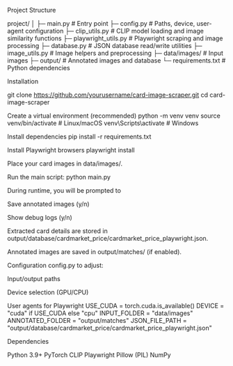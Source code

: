 Project Structure


project/
│
├─ main.py                 # Entry point
├─ config.py               # Paths, device, user-agent configuration
├─ clip_utils.py           # CLIP model loading and image similarity functions
├─ playwright_utils.py     # Playwright scraping and image processing
├─ database.py             # JSON database read/write utilities
├─ image_utils.py          # Image helpers and preprocessing
├─ data/images/            # Input images
├─ output/                 # Annotated images and database
└─ requirements.txt        # Python dependencies

Installation

git clone https://github.com/yourusername/card-image-scraper.git
cd card-image-scraper

Create a virtual environment (recommended)
python -m venv venv
source venv/bin/activate  # Linux/macOS
venv\Scripts\activate     # Windows

Install dependencies
pip install -r requirements.txt

Install Playwright browsers
playwright install

Place your card images in data/images/.

Run the main script:
python main.py

During runtime, you will be prompted to

Save annotated images (y/n)

Show debug logs (y/n)

Extracted card details are stored in output/database/cardmarket_price/cardmarket_price_playwright.json.

Annotated images are saved in output/matches/ (if enabled).

Configuration
config.py to adjust:

Input/output paths

Device selection (GPU/CPU)

User agents for Playwright
USE_CUDA = torch.cuda.is_available()
DEVICE = "cuda" if USE_CUDA else "cpu"
INPUT_FOLDER = "data/images"
ANNOTATED_FOLDER = "output/matches"
JSON_FILE_PATH = "output/database/cardmarket_price/cardmarket_price_playwright.json"

Dependencies

Python 3.9+
PyTorch
CLIP
Playwright
Pillow (PIL)
NumPy

